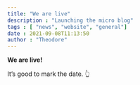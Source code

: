 ```yaml
---
title: "We are live" 
description : "Launching the micro blog" 
tags : [ "news", "website", "general"]
date : 2021-09-08T11:13:50
author : "Theodore" 
---
```


**We are live!**

It’s good to mark the date. 👆